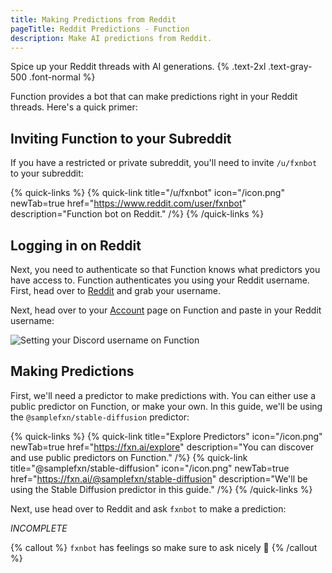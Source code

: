 ```yaml
---
title: Making Predictions from Reddit
pageTitle: Reddit Predictions - Function
description: Make AI predictions from Reddit.
---
```


Spice up your Reddit threads with AI generations. {% .text-2xl .text-gray-500 .font-normal %}

Function provides a bot that can make predictions right in your Reddit threads. Here's a quick primer:

## Inviting Function to your Subreddit
If you have a restricted or private subreddit, you'll need to invite `/u/fxnbot` to your subreddit:

{% quick-links %}
{% quick-link title="/u/fxnbot" icon="/icon.png" newTab=true href="https://www.reddit.com/user/fxnbot" description="Function bot on Reddit." /%}
{% /quick-links %}

## Logging in on Reddit
Next, you need to authenticate so that Function knows what predictors you have access to. Function authenticates you using your Reddit username. First, head over to [Reddit](https://reddit.com) and grab your username.

Next, head over to your [Account](https://fxn.ai/account) page on Function and paste in your Reddit username:

![Setting your Discord username on Function](/reddit-login.gif)

## Making Predictions
First, we'll need a predictor to make predictions with. You can either use a public predictor on Function, or make your own. In this guide, we'll be using the `@samplefxn/stable-diffusion` predictor:

{% quick-links %}
{% quick-link title="Explore Predictors" icon="/icon.png" newTab=true href="https://fxn.ai/explore" description="You can discover and use public predictors on Function." /%}
{% quick-link title="@samplefxn/stable-diffusion" icon="/icon.png" newTab=true href="https://fxn.ai/@samplefxn/stable-diffusion" description="We'll be using the Stable Diffusion predictor in this guide." /%}
{% /quick-links %}

Next, use head over to Reddit and ask `fxnbot` to make a prediction:

*INCOMPLETE*

{% callout %} `fxnbot` has feelings so make sure to ask nicely 🥺 {% /callout %}